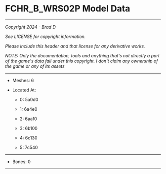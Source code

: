# FCHR_B_WRS02P Model Data

---

*Copyright 2024 - Brad D*

*See LICENSE for copyright information.*

*Please include this header and that license for any derivative works.*

*NOTE: Only the documentation, tools and anything that's not directly a part of the game's data fall under this copyright. I don't claim any ownership of the game or any of its assets*

---

* Meshes: 6

* Located At:

  * 0: 5a0d0

  * 1: 6a4e0

  * 2: 6aaf0

  * 3: 6b100

  * 4: 6c130

  * 5: 7c540

---

* Bones: 0

---

